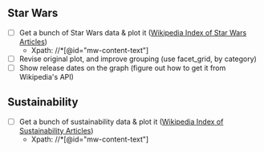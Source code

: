 ## Star Wars
* [ ] Get a bunch of Star Wars data & plot it
([Wikipedia Index of Star Wars Articles](https://en.wikipedia.org/wiki/Wikipedia:WikiProject_Star_Wars/index))
  * Xpath: //*[@id="mw-content-text"]
* [ ] Revise original plot, and improve grouping (use facet_grid, by category)
* [ ] Show release dates on the graph (figure out how to get it from Wikipedia's API)

## Sustainability
* [ ] Get a bunch of sustainability data & plot it ([Wikipedia Index of Sustainability Articles](https://en.wikipedia.org/wiki/Index_of_sustainability_articles))
  * Xpath: //*[@id="mw-content-text"]
